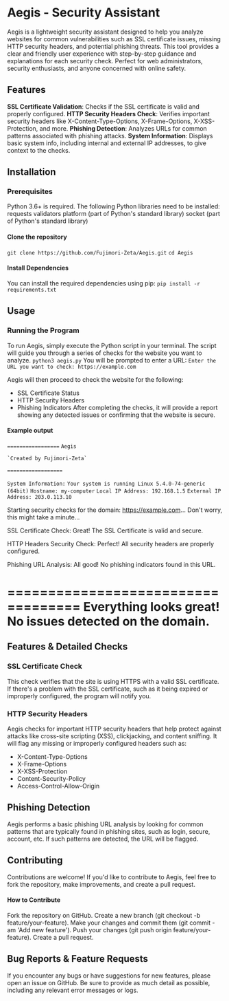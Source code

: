 # Aegis - Security Assistant
Aegis is a lightweight security assistant designed to help you analyze websites for common vulnerabilities such as SSL certificate issues, missing HTTP security headers, and potential phishing threats. This tool provides a clear and friendly user experience with step-by-step guidance and explanations for each security check. Perfect for web administrators, security enthusiasts, and anyone concerned with online safety.

## Features
**SSL Certificate Validation**: Checks if the SSL certificate is valid and properly configured.
**HTTP Security Headers Check**: Verifies important security headers like X-Content-Type-Options, X-Frame-Options, X-XSS-Protection, and more.
**Phishing Detection**: Analyzes URLs for common patterns associated with phishing attacks.
**System Information**: Displays basic system info, including internal and external IP addresses, to give context to the checks.


## Installation
### Prerequisites
Python 3.6+ is required.
The following Python libraries need to be installed:
requests
validators
platform (part of Python's standard library)
socket (part of Python's standard library)

#### Clone the repository
`git clone https://github.com/Fujimori-Zeta/Aegis.git`
`cd Aegis`
#### Install Dependencies
You can install the required dependencies using pip:
`pip install -r requirements.txt`


## Usage

### Running the Program
To run Aegis, simply execute the Python script in your terminal. The script will guide you through a series of checks for the website you want to analyze.
`python3 aegis.py`
You will be prompted to enter a URL:
`Enter the URL you want to check: https://example.com`

Aegis will then proceed to check the website for the following:
- SSL Certificate Status
- HTTP Security Headers
- Phishing Indicators
After completing the checks, it will provide a report showing any detected issues or confirming that the website is secure.
#### Example output

`=================`
       `Aegis`       
  
    `Created by Fujimori-Zeta`
`==================`

`System Information:`
`Your system is running Linux 5.4.0-74-generic (64bit)`
`Hostname: my-computer`
`Local IP Address: 192.168.1.5`
`External IP Address: 203.0.113.10`

Starting security checks for the domain: https://example.com...
Don't worry, this might take a minute...

SSL Certificate Check:
Great! The SSL Certificate is valid and secure.

HTTP Headers Security Check:
Perfect! All security headers are properly configured.

Phishing URL Analysis:
All good! No phishing indicators found in this URL.

===================================
Everything looks great! No issues detected on the domain.
===================================

## Features & Detailed Checks
### SSL Certificate Check
This check verifies that the site is using HTTPS with a valid SSL certificate. If there's a problem with the SSL certificate, such as it being expired or improperly configured, the program will notify you.

### HTTP Security Headers
Aegis checks for important HTTP security headers that help protect against attacks like cross-site scripting (XSS), clickjacking, and content sniffing. It will flag any missing or improperly configured headers such as:

- X-Content-Type-Options
- X-Frame-Options
- X-XSS-Protection
- Content-Security-Policy
- Access-Control-Allow-Origin

## Phishing Detection
Aegis performs a basic phishing URL analysis by looking for common patterns that are typically found in phishing sites, such as login, secure, account, etc. If such patterns are detected, the URL will be flagged.


## Contributing
Contributions are welcome! If you'd like to contribute to Aegis, feel free to fork the repository, make improvements, and create a pull request.

#### How to Contribute
Fork the repository on GitHub.
Create a new branch (git checkout -b feature/your-feature).
Make your changes and commit them (git commit -am 'Add new feature').
Push your changes (git push origin feature/your-feature).
Create a pull request.

## Bug Reports & Feature Requests
If you encounter any bugs or have suggestions for new features, please open an issue on GitHub. Be sure to provide as much detail as possible, including any relevant error messages or logs.

